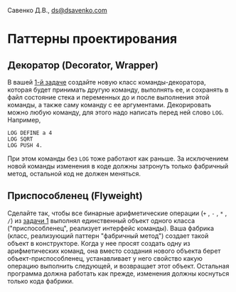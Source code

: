 Савенко Д.В., <ds@dsavenko.com>

# Паттерны проектирования

## Декоратор (Decorator, Wrapper)

В вашей [1-й задаче](https://github.com/llirik42/Stack-Calculator) создайте новую класс команды-декоратора, которая будет принимать другую команду, выполнять ее, и сохранять в файл состояние стека и переменных до и после выполнения этой команды, а также саму команду с ее аргументами. Декорировать можно любую команду, для этого надо написать перед ней слово `LOG`.
Например, 

    LOG DEFINE a 4
    LOG SQRT 
    LOG PUSH 4. 
При этом команды без `LOG` тоже работают как раньше. За исключением новой команды изменения в коде должны затронуть только фабричный метод, остальной код не должен меняться.

## Приспособленец (Flyweight)

Сделайте так, чтобы все бинарные арифметические операции (`+` , `-` , `*` , `/`) из [задачи 1](https://github.com/llirik42/Stack-Calculator) выполнял единственный объект одного класса ("приспособленец", реализует интерфейс команды). Ваша фабрика (класс, реализующий паттерн "фабричный метод") создает такой объект в конструкторе. Когда у нее просят создать одну из арифметических команд, она вместо создания нового объекта берет объект-приспособленец, устанавливает у него свойство какую операцию выполнить следующей, и возвращает этот объект. Остальная программа должна работать как прежде, изменения должны коснуться только кода фабрики.
